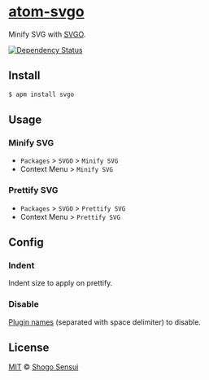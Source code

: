 # [atom-svgo](https://atom.io/packages/svgo)

Minify SVG with [SVGO](http://github.com/svg/svgo).

[![Dependency Status](https://david-dm.org/1000ch/atom-svgo.svg)](https://david-dm.org/1000ch/atom-svgo)

## Install

```bash
$ apm install svgo
```

## Usage

### Minify SVG

- `Packages` > `SVGO` > `Minify SVG`
- Context Menu > `Minify SVG`

### Prettify SVG

- `Packages` > `SVGO` > `Prettify SVG`
- Context Menu > `Prettify SVG`

## Config

### Indent

Indent size to apply on prettify.

### Disable

[Plugin names](https://github.com/svg/svgo#what-it-can-do) (separated with space delimiter) to disable.

## License

[MIT](https://1000ch.mit-license.org) © [Shogo Sensui](https://github.com/1000ch)
